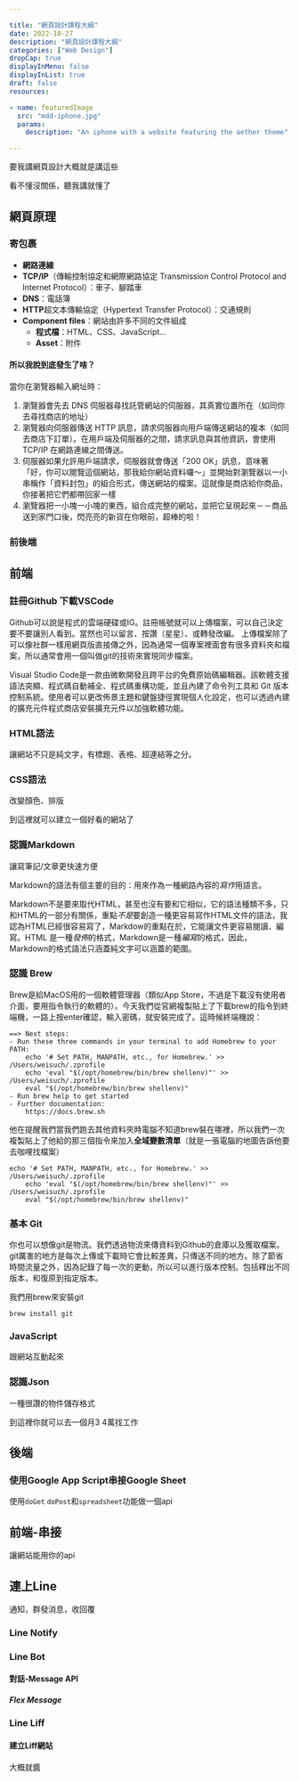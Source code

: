 ```yaml
---

title: "網頁設計課程大綱"
date: 2022-10-27
description: "網頁設計課程大綱"
categories: ["Web Design"]
dropCap: true
displayInMenu: false
displayInList: true
draft: false
resources:

- name: featuredImage
  src: "mdd-iphone.jpg"
  params:
    description: "An iphone with a website featuring the aether theme"

---
```


要我講網頁設計大概就是講這些

看不懂沒關係，聽我講就懂了

## 網頁原理


### 寄包裹

- **網路連線**
- **TCP/IP**（傳輸控制協定和網際網路協定 Transmission Control Protocol and Internet Protocol）：車子、腳踏車
- **DNS**：電話簿
- **HTTP**超文本傳輸協定（Hypertext Transfer Protocol）：交通規則
- **Component files**：網站由許多不同的文件組成
  - **程式檔**：HTML、CSS、JavaScript...
  - **Asset**：附件

#### 所以我說到底發生了啥？

當你在瀏覽器輸入網址時：

1. 瀏覽器會先去 DNS 伺服器尋找託管網站的伺服器，其真實位置所在（如同你去尋找商店的地址）
2. 瀏覽器向伺服器傳送 HTTP 訊息，請求伺服器向用戶端傳送網站的複本（如同去商店下訂單）。在用戶端及伺服器的之間，請求訊息與其他資訊，會使用 TCP/IP 在網路連線之間傳送。
3. 伺服器如果允許用戶端請求，伺服器就會傳送「200 OK」訊息，意味著「好，你可以閱覽這個網站，那我給你網站資料囉～」並開始對瀏覽器以一小串稱作「資料封包」的組合形式，傳送網站的檔案。這就像是商店給你商品，你接著把它們都帶回家一樣
4. 瀏覽器把一小塊一小塊的東西，組合成完整的網站，並把它呈現起來－－商品送到家門口後，閃亮亮的新貨在你眼前，超棒的啦！

### 前後端

## 前端

### 註冊Github 下載VSCode

Github可以說是程式的雲端硬碟或IG。註冊帳號就可以上傳檔案，可以自己決定要不要讓別人看到。當然也可以留言、按讚（星星）、或轉發改編。 上傳檔案除了可以像社群一樣用網頁版直接傳之外，因為通常一個專案裡面會有很多資料夾和檔案，所以通常會用一個叫做git的技術來實現同步檔案。

Visual Studio Code是一款由微軟開發且跨平台的免費原始碼編輯器。該軟體支援語法突顯、程式碼自動補全、程式碼重構功能，並且內建了命令列工具和 Git 版本控制系統。使用者可以更改佈景主題和鍵盤捷徑實現個人化設定，也可以透過內建的擴充元件程式商店安裝擴充元件以加強軟體功能。

### HTML語法

讓網站不只是純文字，有標題、表格、超連結等之分。

### CSS語法

改變顏色、排版

到這裡就可以建立一個好看的網站了

### 認識Markdown

讓寫筆記/文章更快速方便

Markdown的語法有個主要的目的：用來作為一種網路內容的*寫作*用語言。

Markdown不是要來取代HTML，甚至也沒有要和它相似，它的語法種類不多，只和HTML的一部分有關係，重點*不是*要創造一種更容易寫作HTML文件的語法，我認為HTML已經很容易寫了，Markdow的重點在於，它能讓文件更容易閱讀、編寫。HTML 是一種*發佈*的格式，Markdown是一種*編寫*的格式，因此，Markdown的格式語法只涵蓋純文字可以涵蓋的範圍。

### 認識 Brew

Brew是給MacOS用的一個軟體管理器（類似App Store，不過是下載沒有使用者介面，要用指令執行的軟體的）。今天我們從官網複製貼上了下載brew的指令到終端機，一路上按enter確認，輸入密碼，就安裝完成了。這時候終端機說：
```
==> Next steps:
- Run these three commands in your terminal to add Homebrew to your PATH:
    echo '# Set PATH, MANPATH, etc., for Homebrew.' >> /Users/weisuch/.zprofile
    echo 'eval "$(/opt/homebrew/bin/brew shellenv)"' >> /Users/weisuch/.zprofile
    eval "$(/opt/homebrew/bin/brew shellenv)"
- Run brew help to get started
- Further documentation:
    https://docs.brew.sh
```

他在提醒我們當我們跑去其他資料夾時電腦不知道brew裝在哪裡，所以我們一次複製貼上了他給的那三個指令來加入**全域變數清單**（就是一張電腦的地圖告訴他要去咖哩找檔案）
```
echo '# Set PATH, MANPATH, etc., for Homebrew.' >> /Users/weisuch/.zprofile
    echo 'eval "$(/opt/homebrew/bin/brew shellenv)"' >> /Users/weisuch/.zprofile
    eval "$(/opt/homebrew/bin/brew shellenv)"
```

### 基本 Git

你也可以想像git是物流。我們透過物流來傳資料到Github的倉庫以及獲取檔案。git厲害的地方是每次上傳或下載時它會比較差異，只傳送不同的地方。除了節省時間流量之外，因為記錄了每一次的更動，所以可以進行版本控制。包括釋出不同版本，和復原到指定版本。

我們用brew來安裝git

```
brew install git
```

### JavaScript

跟網站互動起來

### 認識Json

一種很讚的物件儲存格式

到這裡你就可以去一個月3 4萬找工作

## 後端

### 使用Google App Script串接Google Sheet

使用`doGet` `doPost`和`spreadsheet`功能做一個api

## 前端-串接

讓網站能用你的api

## 連上Line

通知，群發消息，收回覆

### Line Notify

### Line Bot

#### 對話-Message API

##### Flex Message

### Line Liff

#### 建立Liff網站

大概就醬
